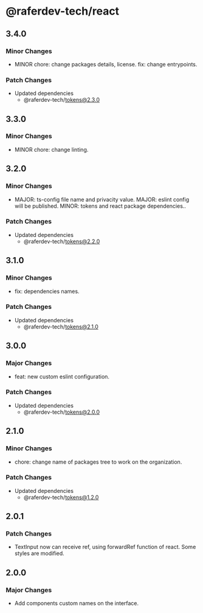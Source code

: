 # @raferdev-tech/react

## 3.4.0

### Minor Changes

- MINOR chore: change packages details, license. fix: change entrypoints.

### Patch Changes

- Updated dependencies
  - @raferdev-tech/tokens@2.3.0

## 3.3.0

### Minor Changes

- MINOR chore: change linting.

## 3.2.0

### Minor Changes

- MAJOR: ts-config file name and privacity value. MAJOR: eslint config will be published. MINOR: tokens and react package dependencies..

### Patch Changes

- Updated dependencies
  - @raferdev-tech/tokens@2.2.0

## 3.1.0

### Minor Changes

- fix: dependencies names.

### Patch Changes

- Updated dependencies
  - @raferdev-tech/tokens@2.1.0

## 3.0.0

### Major Changes

- feat: new custom eslint configuration.

### Patch Changes

- Updated dependencies
  - @raferdev-tech/tokens@2.0.0

## 2.1.0

### Minor Changes

- chore: change name of packages tree to work on the organization.

### Patch Changes

- Updated dependencies
  - @raferdev-tech/tokens@1.2.0

## 2.0.1

### Patch Changes

- TextInput now can receive ref, using forwardRef function of react. Some styles are modified.

## 2.0.0

### Major Changes

- Add components custom names on the interface.

